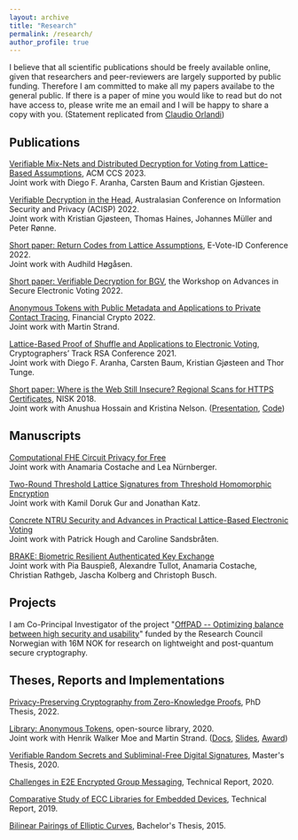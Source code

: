 ```yaml
---
layout: archive
title: "Research"
permalink: /research/
author_profile: true
---
```


I believe that all scientific publications should be freely available online, given that researchers and peer-reviewers are largely supported by public funding. Therefore I am committed to make all my papers availabe to the general public. If there is a paper of mine you would like to read but do not have access to, please write me an email and I will be happy to share a copy with you. (Statement replicated from [Claudio Orlandi](https://cs.au.dk/~orlandi))

## Publications

[Verifiable Mix-Nets and Distributed Decryption for Voting from Lattice-Based Assumptions](https://eprint.iacr.org/2022/422), ACM CCS 2023.  
Joint work with Diego F. Aranha, Carsten Baum and Kristian Gjøsteen.

[Verifiable Decryption in the Head](https://eprint.iacr.org/2021/558), Australasian Conference on Information Security and Privacy (ACISP) 2022.  
Joint work with Kristian Gjøsteen, Thomas Haines, Johannes Müller and Peter Rønne.

[Short paper: Return Codes from Lattice Assumptions](https://dspace.ut.ee/bitstream/handle/10062/84323/12.pdf?sequence=1&isAllowed=y), E-Vote-ID Conference 2022.  
Joint work with Audhild Høgåsen.

[Short paper: Verifiable Decryption for BGV](https://eprint.iacr.org/2021/1693), the Workshop on Advances in Secure Electronic Voting 2022.

[Anonymous Tokens with Public Metadata and Applications to Private Contact Tracing](https://eprint.iacr.org/2021/203), Financial Crypto 2022.  
Joint work with Martin Strand.

[Lattice-Based Proof of Shuffle and Applications to Electronic Voting](https://eprint.iacr.org/2021/338), Cryptographers’ Track RSA Conference 2021.  
Joint work with Diego F. Aranha, Carsten Baum, Kristian Gjøsteen and Thor Tunge.

[Short paper: Where is the Web Still Insecure? Regional Scans for HTTPS Certificates](https://tjerandsilde.no/files/Where_is_the_web_still_insecure__Regional_scans_for_HTTPS_certificates.pdf), NISK 2018.  
Joint work with Anushua Hossain and Kristina Nelson. ([Presentation](https://tjerandsilde.no/files/NISK_presentation.pdf), [Code](https://github.com/tjesi/security-scan))

## Manuscripts

[Computational FHE Circuit Privacy for Free](https://eprint.iacr.org/2023/1597)  
Joint work with Anamaria Costache and Lea Nürnberger.

[Two-Round Threshold Lattice Signatures from Threshold Homomorphic Encryption](https://eprint.iacr.org/2023/1318)  
Joint work with Kamil Doruk Gur and Jonathan Katz.

[Concrete NTRU Security and Advances in Practical Lattice-Based Electronic Voting](https://eprint.iacr.org/2023/933)  
Joint work with Patrick Hough and Caroline Sandsbråten.

[BRAKE: Biometric Resilient Authenticated Key Exchange](https://eprint.iacr.org/2022/1408)  
Joint work with Pia Bauspieß, Alexandre Tullot, Anamaria Costache,  
Christian Rathgeb, Jascha Kolberg and Christoph Busch.

## Projects

I am Co-Principal Investigator of the project "[OffPAD -- Optimizing balance between high security and usability](https://prosjektbanken.forskningsradet.no/en/project/FORISS/321619)" funded by the Research Council Norwegian with 16M NOK for research on lightweight and post-quantum secure cryptography.

## Theses, Reports and Implementations

[Privacy-Preserving Cryptography from Zero-Knowledge Proofs](https://ntnuopen.ntnu.no/ntnu-xmlui/handle/11250/3012606), PhD Thesis, 2022.

[Library: Anonymous Tokens](https://github.com/HenrikWM/anonymous-tokens), open-source library, 2020.  
Joint work with Henrik Walker Moe and Martin Strand. ([Docs](https://github.com/HenrikWM/anonymous-tokens/wiki), [Slides](https://tjerandsilde.no/files/Anonym-Smittesporing.pdf),
[Award](https://www.datatilsynet.no/aktuelt/aktuelle-nyheter-2021/pris-for-innebygd-personvern-til-anonyme-tokens))

[Verifiable Random Secrets and Subliminal-Free Digital Signatures](https://tjerandsilde.no/files/Master_Thesis.pdf), Master's Thesis, 2020.

[Challenges in E2E Encrypted Group Messaging](https://tjerandsilde.no/files/GroupMessagingReport.pdf), Technical Report, 2020.

[Comparative Study of ECC Libraries for Embedded Devices](https://tjerandsilde.no/files/Comparative-Study-of-ECC-Libraries-for-Embedded-Devices.pdf), Technical Report, 2019.

[Bilinear Pairings of Elliptic Curves](https://tjerandsilde.no/files/Bachelor_Thesis.pdf), Bachelor's Thesis, 2015.
